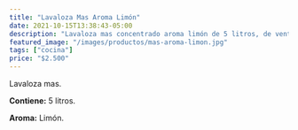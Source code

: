 ```yaml
---
title: "Lavaloza Mas Aroma Limón"
date: 2021-10-15T13:38:43-05:00
description: "Lavaloza mas concentrado aroma limón de 5 litros, de venta en Aslimp, Iquique, Chile"
featured_image: "/images/productos/mas-aroma-limon.jpg"
tags: ["cocina"]
price: "$2.500"
---
```

Lavaloza mas.

**Contiene:** 5 litros.

**Aroma:** Limón.

